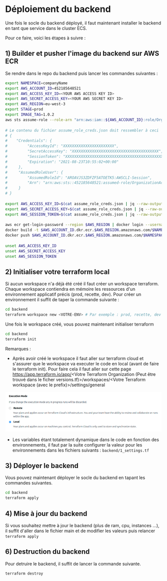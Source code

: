 # Déploiement du backend

Une fois le socle du backend déployé, il faut maintenant installer le backend en tant que service dans le cluster ECS.

Pour ce faire, voici les étapes à suivre :

## 1) Builder et pusher l'image du backend sur AWS ECR

Se rendre dans le repo du backend puis lancer les commandes suivantes :

```bash
export NAMESPACE=companyName
export AWS_ACCOUNT_ID=452185648521
export AWS_ACCESS_KEY_ID=<YOUR AWS ACCESS KEY ID>
export AWS_SECRET_ACCESS_KEY=<YOUR AWS SECRET KEY ID>
export AWS_REGION=eu-west-3
export STAGE=prod
export IMAGE_TAG=1.0.2
aws sts assume-role --role-arn "arn:aws:iam::${AWS_ACCOUNT_ID}:role/OrganizationAccountAccessRole" --role-session-name AWSCLI-Session > assume_role_creds.json

# Le contenu du fichier assume_role_creds.json doit ressembler à ceci
# {
#    "Credentials": {
#         "AccessKeyId": "XXXXXXXXXXXXXXXXXXXXXXX",
#         "SecretAccessKey": "XXXXXXXXXXXXXXXXXXXXXXXXXXXXXXXXXXXXXXX",
#         "SessionToken": "XXXXXXXXXXXXXXXXXXXXXXXXXXXXXXXXXXXXXXXXXXXXXXXXXXXXXXXXXXXXXXXXXXx==",
#         "Expiration": "2021-08-23T10:55:02+00:00"
#     },
#     "AssumedRoleUser": {
#         "AssumedRoleId": "AROAVJS3ZDFZF5ATOETK5:AWSCLI-Session",
#         "Arn": "arn:aws:sts::452185648521:assumed-role/OrganizationAccountAccessRole/AWSCLI-Session"
#     }
# }

export AWS_ACCESS_KEY_ID=$(cat assume_role_creds.json | jq --raw-output '.Credentials.AccessKeyId')         # "<Credentials.AccessKeyId du fichier assume_role_creds.json>"
export AWS_SECRET_ACCESS_KEY=$(cat assume_role_creds.json | jq --raw-output '.Credentials.SecretAccessKey') # "<Credentials.SecretAccessKey du fichier assume_role_creds.json>"
export AWS_SESSION_TOKEN=$(cat assume_role_creds.json | jq --raw-output '.Credentials.SessionToken')     # "<Credentials.SessionToken du fichier assume_role_creds.json>"

aws ecr get-login-password --region $AWS_REGION | docker login --username AWS --password-stdin $AWS_ACCOUNT_ID.dkr.ecr.$AWS_REGION.amazonaws.com
docker build -t $AWS_ACCOUNT_ID.dkr.ecr.$AWS_REGION.amazonaws.com/$NAMESPACE-$STAGE-backend:$IMAGE_TAG .
docker push $AWS_ACCOUNT_ID.dkr.ecr.$AWS_REGION.amazonaws.com/$NAMESPACE-$STAGE-backend:$IMAGE_TAG

unset AWS_ACCESS_KEY_ID
unset AWS_SECRET_ACCESS_KEY
unset AWS_SESSION_TOKEN
```

## 2) Initialiser votre terraform local
Si aucun workspace n'a déjà été créé il faut créer un workspace terraform. Chaque workspace contiendra en mémoire les ressources d'un environnement applicatif précis (prod, recette, dev).
Pour créer un environnement il suffit de taper la commande suivante :

```bash
cd backend
terraform workspace new <VOTRE-ENV> # Par exemple : prod, recette, dev
```

Une fois le workspace créé, vous pouvez maintenant initialiser terraform
```bash
cd backend
terraform init
```

Remarques :
- Après avoir créé le workspace il faut aller sur terraform cloud et s'assurer que le workspace va executer le code en local (avant de faire le terraform init). Pour faire cela il faut aller sur cette page https://app.terraform.io/app/<Votre Terraform Organization (Peut être trouvé dans le ficher versions.tf)>/workspaces/<Votre Terraform workspace (avec le prefix)>/settings/general

<p align="center">
  <img src="img/terraform_cloud_execution_mode.png"
       width="600"
       alt="Secrets"/>
</p>

- Les variables étant totalement dynamique dans le code en fonction des environnements, il faut par la suite configurer la valeur pour les environnements dans les fichiers suivants : `backend/1_settings.tf`

## 3) Déployer le backend
Vous pouvez maintenant déployer le socle du backend en tapant les commandes suivantes.
```bash
cd backend
terraform apply
```

## 4) Mise à jour du backend
Si vous souhaitez mettre à jour le backend (plus de ram, cpu, instances ...), il suffit d'aller dans le fichier main et de modifier les valeurs puis relancer `terraform apply`

## 6) Destruction du backend
Pour detruire le backend, il suffit de lancer la commande suivante.
```bash
terraform destroy
```
